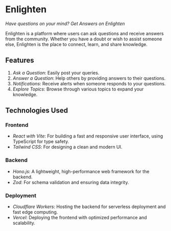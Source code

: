 # Enlighten

*Have questions on your mind? Get Answers on Enlighten*

Enlighten is a platform where users can ask questions and receive answers from the community. Whether you have a doubt or wish to assist someone else, Enlighten is the place to connect, learn, and share knowledge.

## Features

1. *Ask a Question*: Easily post your queries.
2. *Answer a Question*: Help others by providing answers to their questions.
3. *Notifications*: Receive alerts when someone responds to your questions.
4. *Explore Topics*: Browse through various topics to expand your knowledge.

## Technologies Used

### Frontend
- *React with Vite*: For building a fast and responsive user interface, using TypeScript for type safety.
- *Tailwind CSS*: For designing a clean and modern UI.

### Backend
- *Hono.js*: A lightweight, high-performance web framework for the backend.
- *Zod*: For schema validation and ensuring data integrity.

### Deployment
- *Cloudflare Workers*: Hosting the backend for serverless deployment and fast edge computing.
- *Vercel*: Deploying the frontend with optimized performance and scalability.

